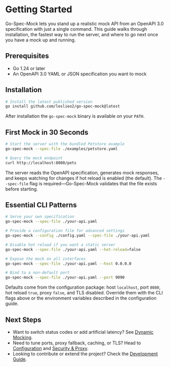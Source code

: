 # Getting Started

Go-Spec-Mock lets you stand up a realistic mock API from an OpenAPI 3.0 specification with just a single command. This guide walks through installation, the fastest way to run the server, and where to go next once you have a mock up and running.

## Prerequisites

- Go 1.24 or later
- An OpenAPI 3.0 YAML or JSON specification you want to mock

## Installation

```bash
# Install the latest published version
go install github.com/leslieo2/go-spec-mock@latest
```

After installation the `go-spec-mock` binary is available on your `PATH`.

## First Mock in 30 Seconds

```bash
# Start the server with the bundled Petstore example
go-spec-mock --spec-file ./examples/petstore.yaml

# Query the mock endpoint
curl http://localhost:8080/pets
```

The server reads the OpenAPI specification, generates mock responses, and keeps watching for changes if hot reload is enabled (the default). The `--spec-file` flag is required—Go-Spec-Mock validates that the file exists before starting.

## Essential CLI Patterns

```bash
# Serve your own specification
go-spec-mock --spec-file ./your-api.yaml

# Provide a configuration file for advanced settings
go-spec-mock --config ./config.yaml --spec-file ./your-api.yaml

# Disable hot reload if you want a static server
go-spec-mock --spec-file ./your-api.yaml --hot-reload=false

# Expose the mock on all interfaces
go-spec-mock --spec-file ./your-api.yaml --host 0.0.0.0

# Bind to a non-default port
go-spec-mock --spec-file ./your-api.yaml --port 9090
```

Defaults come from the configuration package: host `localhost`, port `8080`, hot reload `true`, proxy `false`, and TLS disabled. Override them with the CLI flags above or the environment variables described in the configuration guide.

## Next Steps

- Want to switch status codes or add artificial latency? See [Dynamic Mocking](./dynamic-mocking.md).
- Need to tune ports, proxy fallback, caching, or TLS? Head to [Configuration](./configuration.md) and [Security & Proxy](./security-and-proxy.md).
- Looking to contribute or extend the project? Check the [Development Guide](./development.md).
